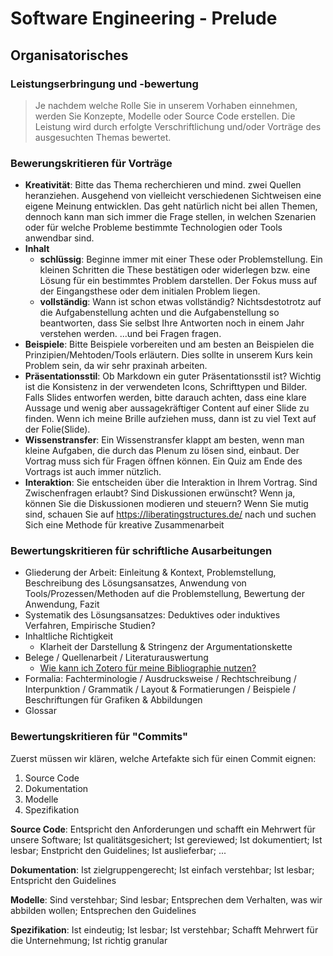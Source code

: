 # Software Engineering - Prelude

## Organisatorisches

### Leistungserbringung und -bewertung
 > Je nachdem welche Rolle Sie in unserem Vorhaben einnehmen, werden Sie Konzepte, Modelle oder Source Code erstellen. Die Leistung wird durch erfolgte Verschriftlichung und/oder Vorträge des ausgesuchten Themas bewertet.

### Bewerungskritieren für Vorträge

* **Kreativität**: Bitte das Thema recherchieren und mind. zwei Quellen heranziehen. Ausgehend von vielleicht verschiedenen Sichtweisen eine eigene Meinung entwicklen. Das geht natürlich nicht bei allen Themen, dennoch kann man sich immer die Frage stellen, in welchen Szenarien oder für welche Probleme bestimmte Technologien oder Tools anwendbar sind.
* **Inhalt** 
    * **schlüssig**: Beginne immer mit einer These oder Problemstellung. Ein kleinen Schritten die These bestätigen oder widerlegen bzw. eine Lösung für ein bestimmtes Problem darstellen. Der Fokus muss auf der Eingangsthese oder dem initialen Problem liegen.   
    * **vollständig**: Wann ist schon etwas vollständig? Nichtsdestotrotz auf die Aufgabenstellung achten und die Aufgabenstellung so beantworten, dass Sie selbst Ihre Antworten noch in einem Jahr verstehen werden. ...und bei Fragen fragen.  
* **Beispiele**: Bitte Beispiele vorbereiten und am besten an Beispielen die Prinzipien/Mehtoden/Tools erläutern. Dies sollte in unserem Kurs kein Problem sein, da wir sehr praxinah arbeiten.
* **Präsentationsstil**: Ob Markdown ein guter Präsentationsstil ist? Wichtig ist die Konsistenz in der verwendeten Icons, Schrifttypen und Bilder. Falls Slides entworfen werden, bitte darauch achten, dass eine klare Aussage und wenig aber aussagekräftiger Content auf einer Slide zu finden. Wenn ich meine Brille aufziehen muss, dann ist zu viel Text auf der Folie(Slide). 
* **Wissenstransfer**: Ein Wissenstransfer klappt am besten, wenn man kleine Aufgaben, die durch das Plenum zu lösen sind, einbaut. Der Vortrag muss sich für Fragen öffnen können. Ein Quiz am Ende des Vortrags ist auch immer nützlich.
* **Interaktion**: Sie entscheiden über die Interaktion in Ihrem Vortrag. Sind Zwischenfragen erlaubt? Sind Diskussionen erwünscht? Wenn ja, können Sie die Diskussionen modieren und steuern? Wenn Sie mutig sind, schauen Sie auf https://liberatingstructures.de/ nach und suchen Sich eine Methode für kreative Zusammenarbeit

### Bewertungskritieren für schriftliche Ausarbeitungen
* Gliederung der Arbeit: Einleitung & Kontext, Problemstellung, Beschreibung des Lösungsansatzes, Anwendung von Tools/Prozessen/Methoden auf die Problemstellung, Bewertung der Anwendung, Fazit
* Systematik des Lösungsansatzes: Deduktives oder induktives Verfahren, Empirische Studien?
* Inhaltliche Richtigkeit
    * Klarheit der Darstellung & Stringenz der Argumentationskette
* Belege / Quellenarbeit / Literaturauswertung
    * [Wie kann ich Zotero für meine Bibliographie nutzen?](How-Tos/Managing-Bibliographies-ZOTERO.md)
* Formalia: Fachterminologie / Ausdrucksweise / Rechtschreibung / Interpunktion / Grammatik / Layout & Formatierungen / Beispiele / Beschriftungen für Grafiken & Abbildungen
* Glossar

### Bewertungskritieren für "Commits"

Zuerst müssen wir klären, welche Artefakte sich für einen Commit eignen:

1. Source Code
2. Dokumentation
3. Modelle
4. Spezifikation 

**Source Code**: Entspricht den Anforderungen und schafft ein Mehrwert für unsere Software; Ist qualitätsgesichert; Ist gereviewed; Ist dokumentiert; Ist lesbar; Enstpricht den Guidelines; Ist auslieferbar; ...

**Dokumentation**: Ist zielgruppengerecht; Ist einfach verstehbar; Ist lesbar; Entspricht den Guidelines

**Modelle**: Sind verstehbar; Sind lesbar; Entsprechen dem Verhalten, was wir abbilden wollen; Entsprechen den Guidelines

**Spezifikation**: Ist eindeutig; Ist lesbar; Ist verstehbar; Schafft Mehrwert für die Unternehmung; Ist richtig granular


